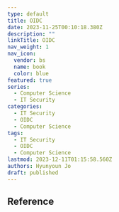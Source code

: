 ```yaml
---
type: default
title: OIDC
date: 2023-11-25T00:10:18.380Z
description: ""
linkTitle: OIDC
nav_weight: 1
nav_icon:
  vendor: bs
  name: book
  color: blue
featured: true
series:
  - Computer Science
  - IT Security
categories:
  - IT Security
  - OIDC
  - Computer Science
tags:
  - IT Security
  - OIDC
  - Computer Science
lastmod: 2023-12-11T01:15:58.560Z
authors: Hyunyoun Jo
draft: published
---
```


## Reference
